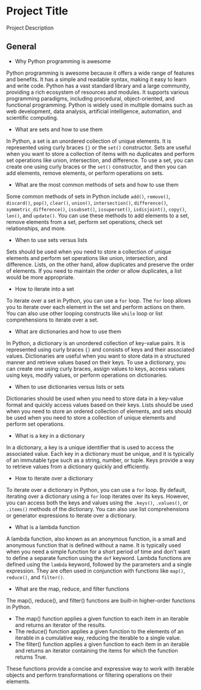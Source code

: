 # Project Title

Project Description

## General

- Why Python programming is awesome

Python programming is awesome because it offers a wide range of features and benefits. It has a simple and readable syntax, making it easy to learn and write code. Python has a vast standard library and a large community, providing a rich ecosystem of resources and modules. It supports various programming paradigms, including procedural, object-oriented, and functional programming. Python is widely used in multiple domains such as web development, data analysis, artificial intelligence, automation, and scientific computing.

- What are sets and how to use them

In Python, a set is an unordered collection of unique elements. It is represented using curly braces `{}` or the `set()` constructor. Sets are useful when you want to store a collection of items with no duplicates and perform set operations like union, intersection, and difference. To use a set, you can create one using curly braces or the `set()` constructor, and then you can add elements, remove elements, or perform operations on sets.

- What are the most common methods of sets and how to use them

Some common methods of sets in Python include `add()`, `remove()`, `discard()`, `pop()`, `clear()`, `union()`, `intersection()`, `difference()`, `symmetric_difference()`, `issubset()`, `issuperset()`, `isdisjoint()`, `copy()`, `len()`, and `update()`. You can use these methods to add elements to a set, remove elements from a set, perform set operations, check set relationships, and more.

- When to use sets versus lists

Sets should be used when you need to store a collection of unique elements and perform set operations like union, intersection, and difference. Lists, on the other hand, allow duplicates and preserve the order of elements. If you need to maintain the order or allow duplicates, a list would be more appropriate.

- How to iterate into a set

To iterate over a set in Python, you can use a `for` loop. The `for` loop allows you to iterate over each element in the set and perform actions on them. You can also use other looping constructs like `while` loop or list comprehensions to iterate over a set.

- What are dictionaries and how to use them

In Python, a dictionary is an unordered collection of key-value pairs. It is represented using curly braces `{}` and consists of keys and their associated values. Dictionaries are useful when you want to store data in a structured manner and retrieve values based on their keys. To use a dictionary, you can create one using curly braces, assign values to keys, access values using keys, modify values, or perform operations on dictionaries.

- When to use dictionaries versus lists or sets

Dictionaries should be used when you need to store data in a key-value format and quickly access values based on their keys. Lists should be used when you need to store an ordered collection of elements, and sets should be used when you need to store a collection of unique elements and perform set operations.

- What is a key in a dictionary

In a dictionary, a key is a unique identifier that is used to access the associated value. Each key in a dictionary must be unique, and it is typically of an immutable type such as a string, number, or tuple. Keys provide a way to retrieve values from a dictionary quickly and efficiently.

- How to iterate over a dictionary

To iterate over a dictionary in Python, you can use a `for` loop. By default, iterating over a dictionary using a `for` loop iterates over its keys. However, you can access both the keys and values using the `.keys()`, `.values()`, or `.items()` methods of the dictionary. You can also use list comprehensions or generator expressions to iterate over a dictionary.

- What is a lambda function

A lambda function, also known as an anonymous function, is a small and anonymous function that is defined without a name. It is typically used when you need a simple function for a short period of time and don't want to define a separate function using the `def` keyword. Lambda functions are defined using the `lambda` keyword, followed by the parameters and a single expression. They are often used in conjunction with functions like `map()`, `reduce()`, and `filter()`.

- What are the map, reduce, and filter functions

The map(), reduce(), and filter() functions are built-in higher-order functions in Python.

- The map() function applies a given function to each item in an iterable and returns an iterator of the results.
- The reduce() function applies a given function to the elements of an iterable in a cumulative way, reducing the iterable to a single value.
- The filter() function applies a given function to each item in an iterable and returns an iterator containing the items for which the function returns True.

These functions provide a concise and expressive way to work with iterable objects and perform transformations or filtering operations on their elements.

